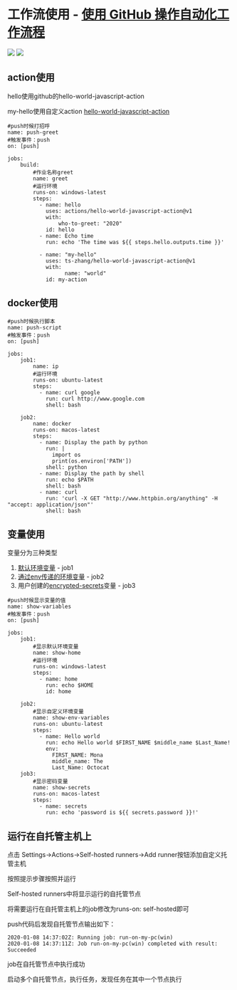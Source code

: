 # 工作流使用 - [使用 GitHub 操作自动化工作流程](https://help.github.com/cn/actions/automating-your-workflow-with-github-actions)

![](https://github.com/ts-zhang/00/workflows/push-greet/badge.svg)  ![](https://github.com/ts-zhang/00/workflows/not-pass/badge.svg)

## action使用

hello使用github的hello-world-javascript-action

my-hello使用自定义action [hello-world-javascript-action](https://github.com/ts-zhang/hello-world-javascript-action)
```
#push时候打招呼
name: push-greet
#触发事件：push
on: [push]

jobs:
    build:
        #作业名称greet
        name: greet
        #运行环境
        runs-on: windows-latest
        steps:
          - name: hello
            uses: actions/hello-world-javascript-action@v1
            with:
                who-to-greet: "2020"
            id: hello
          - name: Echo time
            run: echo 'The time was ${{ steps.hello.outputs.time }}'
          
          - name: "my-hello"
            uses: ts-zhang/hello-world-javascript-action@v1
            with:
                  name: "world"
            id: my-action
```

## docker使用

```
#push时候执行脚本
name: push-script
#触发事件：push
on: [push]

jobs:
    job1:
        name: ip
        #运行环境
        runs-on: ubuntu-latest
        steps:
          - name: curl google
            run: curl http://www.google.com
            shell: bash
    
    job2:
        name: docker
        runs-on: macos-latest
        steps:
          - name: Display the path by python
            run: |
              import os
              print(os.environ['PATH'])
            shell: python
          - name: Display the path by shell
            run: echo $PATH
            shell: bash
          - name: curl
            run: 'curl -X GET "http://www.httpbin.org/anything" -H "accept: application/json"'
            shell: bash
```

## 变量使用

变量分为三种类型

1. [默认环境变量](https://help.github.com/cn/actions/automating-your-workflow-with-github-actions/using-environment-variables#default-environment-variables) - job1
2. [通过env传递的环境变量](https://help.github.com/cn/actions/automating-your-workflow-with-github-actions/using-environment-variables#about-environment-variables) - job2
3. 用户创建的[encrypted-secrets](https://help.github.com/cn/actions/automating-your-workflow-with-github-actions/creating-and-using-encrypted-secrets#creating-encrypted-secrets)变量 - job3

```
#push时候显示变量的值
name: show-variables
#触发事件：push
on: [push]

jobs:
    job1:
        #显示默认环境变量
        name: show-home
        #运行环境
        runs-on: windows-latest
        steps:
          - name: home
            run: echo $HOME
            id: home
    
    job2:
        #显示自定义环境变量
        name: show-env-variables
        runs-on: ubuntu-latest
        steps:
          - name: Hello world
            run: echo Hello world $FIRST_NAME $middle_name $Last_Name!
            env:
              FIRST_NAME: Mona
              middle_name: The
              Last_Name: Octocat
    job3:
        #显示密码变量
        name: show-secrets
        runs-on: macos-latest
        steps:
          - name: secrets
            run: echo 'password is ${{ secrets.password }}!'
```

## 运行在自托管主机上

点击 Settings->Actions->Self-hosted runners->Add runner按钮添加自定义托管主机

按照提示步骤按照并运行

Self-hosted runners中将显示运行的自托管节点

将需要运行在自托管主机上的job修改为runs-on: self-hosted即可

push代码后发现自托管节点输出如下：
```
2020-01-08 14:37:02Z: Running job: run-on-my-pc(win)
2020-01-08 14:37:11Z: Job run-on-my-pc(win) completed with result: Succeeded
```
job在自托管节点中执行成功

启动多个自托管节点，执行任务，发现任务在其中一个节点执行